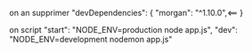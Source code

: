on an supprimer 
"devDependencies": {
    "morgan": "^1.10.0",<==
}

on script
"start": "NODE_ENV=production node app.js",
    "dev": "NODE_ENV=development nodemon app.js"